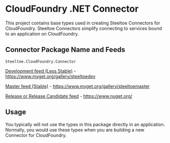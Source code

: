 ﻿# CloudFoundry .NET Connector

This project contains base types used in creating Steeltoe Connectors for CloudFoundry. Steeltoe Connectors simplify connecting to services bound to an application on CloudFoundry. 

## Connector Package Name and Feeds

`Steeltoe.CloudFoundry.Connector`

[Development feed (Less Stable)](https://www.myget.org/gallery/steeltoedev) - https://www.myget.org/gallery/steeltoedev

[Master feed (Stable)](https://www.myget.org/gallery/steeltoemaster) - https://www.myget.org/gallery/steeltoemaster

[Release or Release Candidate feed](https://www.nuget.org/) - https://www.nuget.org/

## Usage

You typically will not use the types in this package directly in an application.  Normally, you would use these types when you are building a new Connector for CloudFoundry.
